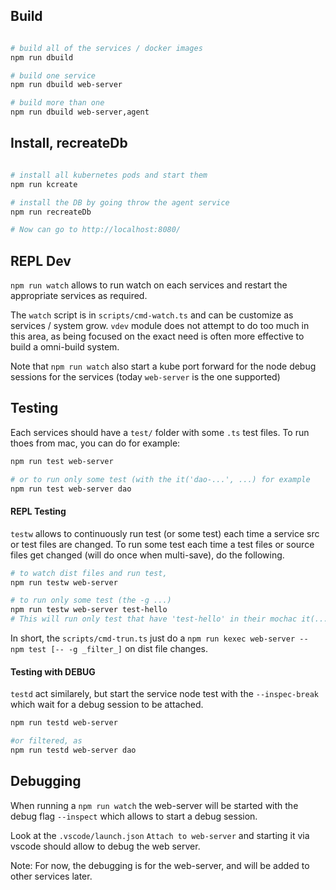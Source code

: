 

## Build

```sh

# build all of the services / docker images
npm run dbuild

# build one service
npm run dbuild web-server

# build more than one
npm run dbuild web-server,agent
```

## Install, recreateDb

```sh

# install all kubernetes pods and start them
npm run kcreate

# install the DB by going throw the agent service
npm run recreateDb

# Now can go to http://localhost:8080/
```

## REPL Dev

`npm run watch` allows to run watch on each services and restart the appropriate services as required. 

The `watch` script is in `scripts/cmd-watch.ts` and can be customize as services / system grow. `vdev` module does not attempt to do too much in this area, as being focused on the exact need is often more effective to build a omni-build system. 

Note that `npm run watch` also start a kube port forward for the node debug sessions for the services (today `web-server` is the one supported)


## Testing

Each services should have a `test/` folder with some `.ts` test files. To run thoes from mac, you can do for example: 

```sh
npm run test web-server

# or to run only some test (with the it('dao-...', ...) for example
npm run test web-server dao
```


#### REPL Testing

`testw` allows to continuously run test (or some test) each time a service src or test files are changed. To run some test each time a test files or source files get changed (will do once when multi-save), do the following. 

```sh
# to watch dist files and run test, 
npm run testw web-server

# to run only some test (the -g ...) 
npm run testw web-server test-hello
# This will run only test that have 'test-hello' in their mochac it(...) names
```

In short, the `scripts/cmd-trun.ts` just do a `npm run kexec web-server -- npm test [-- -g _filter_]` on dist file changes.


#### Testing with DEBUG


`testd` act similarely, but start the service node test with the `--inspec-break` which wait for a debug session to be attached. 

```sh
npm run testd web-server

#or filtered, as 
npm run testd web-server dao
```


## Debugging


When running a `npm run watch` the web-server will be started with the debug flag `--inspect` which allows to start a debug session. 


Look at the `.vscode/launch.json` `Attach to web-server` and starting it via vscode should allow to debug the web server. 


Note: For now, the debugging is for the web-server, and will be added to other services later. 

